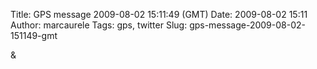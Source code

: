 Title: GPS message 2009-08-02 15:11:49 (GMT)
Date: 2009-08-02 15:11
Author: marcaurele
Tags: gps, twitter
Slug: gps-message-2009-08-02-151149-gmt

<!--break-->

<div class="gmap" id="gmap_20090802_081149">
</div>
&

</p>

